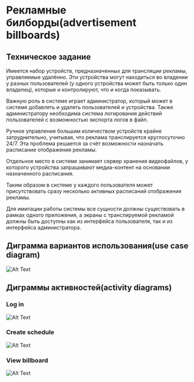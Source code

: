 # **Рекламные билборды(advertisement billboards)**

## **Техническое задание**
Имеется набор устройств, предназначенных для трансляции рекламы, управляемые удалённо. Эти устройства могут находиться во владении у разных пользователей (у одного устройства может быть только один владелец), которые и контролируют, что и когда показывать.

Важную роль в системе играет администратор, который может в системе добавлять и удалять пользователей и устройства. Также администратору необходима система логирования действий пользователей с возможностью экспорта логов в файл.

Ручное управление большим количеством устройств крайне затруднительно, учитывая, что реклама транслируется круглосуточно 24/7. Эта проблема решается за счёт возможности назначать расписание отображения рекламы.

Отдельное место в системе занимает сервер хранения видеофайлов, у которого устройства запрашивают медиа-контент на основании назначенного расписания.

Таким образом в системе у каждого пользователя может присутствовать сразу несколько активных расписаний отображения рекламы.

Для имитации работы системы все сущности должны существовать в рамках одного приложения, а экраны с транслируемой рекламой должны быть доступны как из интерфейса пользователя, так и из интерфейса администратора.


## **Диграмма вариантов использования(use case diagram)**
![Alt Text](/diagrams/usecase.jpg)

## **Диграммы активностей(activity diagrams)**

### **Log in**
![Alt Text](/diagrams/1.jpg)

### **Create schedule**
![Alt Text](/diagrams/2.jpg)

### **View billboard**
![Alt Text](/diagrams/3.jpg)

